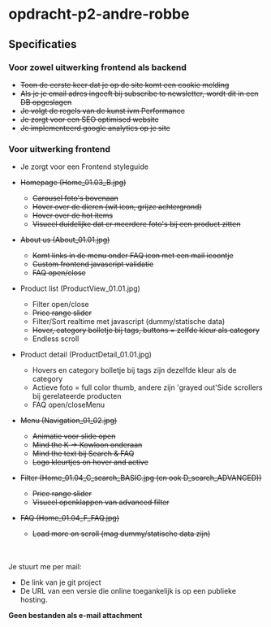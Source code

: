 # opdracht-p2-andre-robbe



## Specificaties

### Voor zowel uitwerking frontend als backend

- <s>Toon de eerste keer dat je op de site komt een cookie melding</s>
- <s>Als je je email adres ingeeft bij subscribe to newsletter, wordt dit in een DB opgeslagen</s>
- <s>Je volgt de regels van de kunst ivm Performance</s>
- <s>Je zorgt voor een SEO optimised website</s>
- <s>Je implementeerd google analytics op je site</s>


### Voor uitwerking frontend
- Je zorgt voor een Frontend styleguide

- <s>Homepage (Home_01.03_B.jpg)</s>
   - <s>Carousel foto's bovenaan</s>
   - <s>Hover over de dieren (wit icon, grijze achtergrond)</s>
   - <s>Hover over de hot items</s>
   - <s>Visueel duidelijke dat er meerdere foto's bij een product zitten</s>

- <s>About us (About_01.01.jpg)</s>
   - <s>Komt links in de menu onder FAQ icon met een mail icoontje</s>
   - <s>Custom frontend javascript validatie</s>
   - <s>FAQ open/close</s>

- Product list (ProductView_01.01.jpg)
   - Filter open/close
   - <s>Price range slider</s>
   - Filter/Sort realtime met javascript (dummy/statische data)
   - <s>Hover, category bolletje bij tags, buttons = zelfde kleur als category</s>
   - Endless scroll

- Product detail (ProductDetail_01.01.jpg)
   - Hovers en category bolletje bij tags zijn dezelfde kleur als de category
   - Actieve foto = full color thumb, andere zijn 'grayed out'Side scrollers bij gerelateerde producten
   - FAQ open/closeMenu

- <s>Menu (Navigation_01_02.jpg)</s>
   - <s>Animatie voor slide open</s>
   - <s>Mind the K -> Kowloon onderaan</s>
   - <s>Mind the text bij Search & FAQ</s>
   - <s>Logo kleurtjes on hover and active</s>

- <s>Filter (Home_01.04_C_search_BASIC.jpg (en ook D_search_ADVANCED))</s>
   - <s>Price range slider</s>
   - <s>Visueel openklappen van advanced filter</s>

- <s>FAQ (Home_01.04_F_FAQ.jpg)</s>
   - <s>Load more on scroll (mag dummy/statische data zijn)</s>


<br><br>
Je stuurt me per mail:
- De link van je git project
- De URL van een versie die online toegankelijk is op een publieke hosting.

<b>Geen bestanden als e-mail attachment</b>